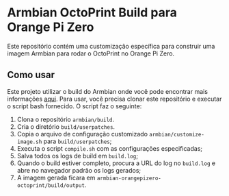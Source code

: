 # Armbian OctoPrint Build para Orange Pi Zero

Este repositório contém uma customização específica para construir uma imagem Armbian para rodar o OctoPrint no Orange Pi Zero.

## Como usar

Este projeto utilizar o build do Armbian onde você pode encontrar mais informações [aqui](https://github.com/armbian/build). Para usar, você precisa clonar este repositório e executar o script bash fornecido. O script faz o seguinte:

1. Clona o repositório `armbian/build`.
2. Cria o diretório `build/userpatches`.
3. Copia o arquivo de configuração customizado `armbian/customize-image.sh` para `build/userpatches`;
4. Executa o script `compile.sh` com as configurações especificadas;
5. Salva todos os logs de build em `build.log`;
6. Quando o build estiver completo, procura a URL do log no `build.log` e abre no navegador padrão os logs gerados;
7. A imagem gerada ficara em `armbian-orangepizero-octoprint/build/output`.
